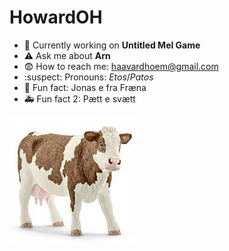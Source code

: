 
# HowardOH

- 🐫 Currently working on **Untitled Mel Game**
- ⚠️ Ask me about **Arn**
- 😨 How to reach me: haavardhoem@gmail.com
- :suspect: Pronouns: *Etos*/*Patos*
- 🔫 Fun fact: Jonas e fra Fræna
- 🚑 Fun fact 2: Pætt e svætt
<img src="https://github.com/HowardOH/HowardOH/blob/main/nice.jpg" height="200" width="200" >
